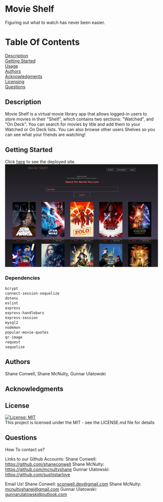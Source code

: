 # Movie Shelf
  Figuring out what to watch has never been easier.
      
  # Table Of Contents
  
  [Description](##Description)  
  [Getting Started](##Dependencies)  
  [Usage](##Usage)  
  [Authors](##Authors)  
  [Acknowledgments](##Acknowledgments)  
  [Licensing](##License)  
  [Questions](##Questions)  
  
  
  ## Description
      
  Movie Shelf is a virtual movie library app that allows logged-in users to store movies in their "Shelf", which contains two sections: "Watched", and "On Deck". You can search for movies by title and add them to your Watched or On Deck lists. You can also browse other users Shelves so you can see what your friends are watching!
      
  ## Getting Started
Click <a href="https://yourmovieshelf.herokuapp.com/" target="_blank">here</a> to see the deployed site. 
<br>
<img src='./images/screencapture-yourmovieshelf-herokuapp-shelf-search-2021-07-24-13_18_23.jpg' style="width:800px;" alt='app screenshot'>
  ### Dependencies
      
    bcrypt
    connect-session-sequelize
    dotenv
    eslint
    express
    express-handlebars
    express-session
    mysql2 
    nodemon
    popular-movie-quotes 
    qr-image
    request
    sequelize
  
      
  ### #
      
  
      
  ## Authors
      
  Shane Conwell, Shane McNulty, Gunnar Ulatowski
      
      
  ## Acknowledgments
      
  
  
  ## License
  [![License: MIT](https://img.shields.io/badge/License-MIT-yellow.svg)](https://opensource.org/licenses/MIT)  
  This project is licensed under the MIT  - see the LICENSE.md file for details
  
  
  
  ## Questions
      
  How To contact us? 
  
  Links to our Github Accounts: 
  Shane Conwell: https://github.com/shaneconwell 
  Shane McNulty: https://github.com/mcnultyshane 
  Gunnar Ulatowski: https://github.com/sushistarlove
  
  Email Us!
  Shane Conwell: sconwell.dev@gmail.com
  Shane McNulty: mcnultyshanej@gmail.com
  Gunnar Ulatowski: gunnarulatowski@outlook.com